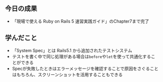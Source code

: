 ## 今日の成果

- 「現場で使える Ruby on Rails 5 速習実践ガイド」のChapter7まで完了

## 学んだこと
- 「System Spec」とは Rails5.1 から追加されたテストシステム
- テストを書く中で同じ処理がある場合は`before`や`let`を使って共通化することができる
- Specが失敗したときはエラーメッセージを確認することで原因をさぐることはもちろん、スクリーンショットを活用することもできる